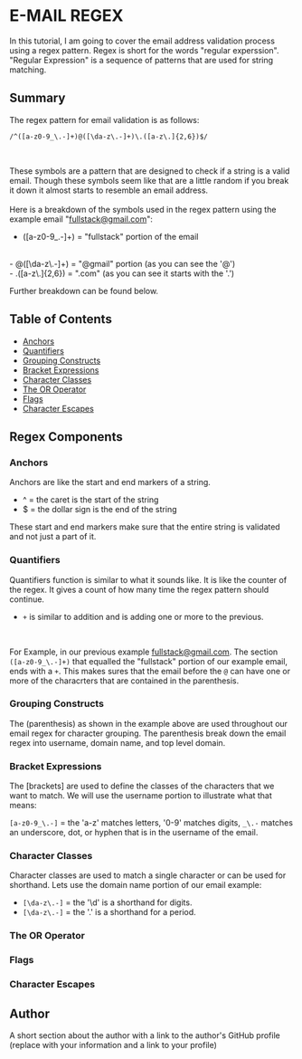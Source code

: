 # E-MAIL REGEX

In this tutorial, I am going to cover the email address validation process using a regex pattern. Regex is short for the words "regular experssion". "Regular Expression" is a sequence of patterns that are used for string matching.  

## Summary

The regex pattern for email validation is as follows:
<br>

`/^([a-z0-9_\.-]+)@([\da-z\.-]+)\.([a-z\.]{2,6})$/`

<br>

These symbols are a pattern that are designed to check if a string is a valid email. Though these symbols seem like that are a little random if you break it down it almost starts to resemble an email address.
<br>
<br>
Here is a breakdown of the symbols used in the regex pattern using the example email "fullstack@gmail.com":
<br>
- ([a-z0-9_\.-]+) = "fullstack" portion of the email
<br>
- @([\da-z\.-]+) = "@gmail" portion (as you can see the '@')
<br>
- .([a-z\.]{2,6}) = ".com" (as you can see it starts with the '.')
<br>

Further breakdown can be found below.


## Table of Contents

- [Anchors](#anchors)
- [Quantifiers](#quantifiers)
- [Grouping Constructs](#grouping-constructs)
- [Bracket Expressions](#bracket-expressions)
- [Character Classes](#character-classes)
- [The OR Operator](#the-or-operator)
- [Flags](#flags)
- [Character Escapes](#character-escapes)

## Regex Components

### Anchors
Anchors are like the start and end markers of a string.
<br>
- ^ = the caret is the start of the string
- $ = the dollar sign is the end of the string

These start and end markers make sure that the entire string is validated and not just a part of it.

### Quantifiers
Quantifiers function is similar to what it sounds like. It is like the counter of the regex. It gives a count of how many time the regex pattern should continue.
<br>
- `+` is similar to addition and is adding one or more to the previous.
<br>

For Example, in our previous example fullstack@gmail.com. The section `([a-z0-9_\.-]+)` that equalled the "fullstack" portion of our example email, ends with a `+`. This makes sures that the email before the `@` can have one or more of the characrters that are contained in the parenthesis.
### Grouping Constructs
The (parenthesis) as shown in the example above are used throughout our email regex for character grouping. The parenthesis break down the email regex into username, domain name, and top level domain.
### Bracket Expressions
The [brackets] are used to define the classes of the characters that we want to match. We will use the username portion to illustrate what that means:
<br>

`[a-z0-9_\.-]` = the 'a-z' matches letters, '0-9' matches digits, `_\.-` matches an underscore, dot, or hyphen that is in the username of the email.

### Character Classes
Character classes are used to match a single character or can be used for shorthand. Lets use the domain name portion of our email example:
<br>
- `[\da-z\.-]` = the '\d' is a shorthand for digits.
- `[\da-z\.-]` = the '\.' is a shorthand for a period.

### The OR Operator

### Flags

### Character Escapes

## Author

A short section about the author with a link to the author's GitHub profile (replace with your information and a link to your profile)